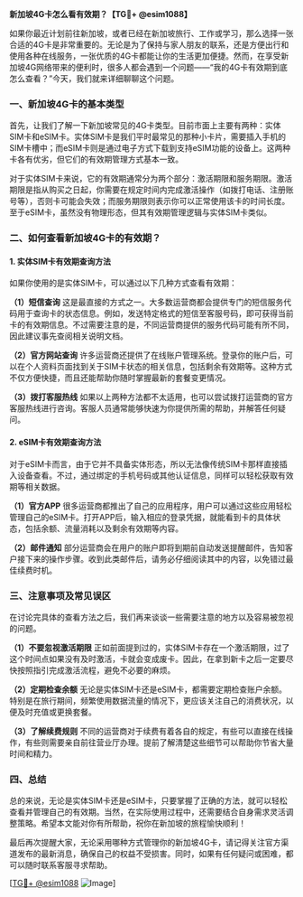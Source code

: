 **新加坡4G卡怎么看有效期？【TG💪+ @esim1088】**

如果你最近计划前往新加坡，或者已经在新加坡旅行、工作或学习，那么选择一张合适的4G卡是非常重要的。无论是为了保持与家人朋友的联系，还是方便出行和使用各种在线服务，一张优质的4G卡都能让你的生活更加便捷。然而，在享受新加坡4G网络带来的便利时，很多人都会遇到一个问题——“我的4G卡有效期到底怎么查看？”今天，我们就来详细聊聊这个问题。

### 一、新加坡4G卡的基本类型

首先，让我们了解一下新加坡常见的4G卡类型。目前市面上主要有两种：实体SIM卡和eSIM卡。实体SIM卡是我们平时最常见的那种小卡片，需要插入手机的SIM卡槽中；而eSIM卡则是通过电子方式下载到支持eSIM功能的设备上。这两种卡各有优劣，但它们的有效期管理方式基本一致。

对于实体SIM卡来说，它的有效期通常分为两个部分：激活期限和服务期限。激活期限是指从购买之日起，你需要在规定时间内完成激活操作（如拨打电话、注册账号等），否则卡可能会失效；而服务期限则表示你可以正常使用该卡的时间长度。至于eSIM卡，虽然没有物理形态，但其有效期管理逻辑与实体SIM卡类似。

### 二、如何查看新加坡4G卡的有效期？

#### 1. 实体SIM卡有效期查询方法

如果你使用的是实体SIM卡，可以通过以下几种方式查看有效期：

**（1）短信查询**
这是最直接的方式之一。大多数运营商都会提供专门的短信服务代码用于查询卡的状态信息。例如，发送特定格式的短信至客服号码，即可获得当前卡的有效期信息。不过需要注意的是，不同运营商提供的服务代码可能有所不同，因此建议事先查阅相关说明文档。

**（2）官方网站查询**
许多运营商还提供了在线账户管理系统。登录你的账户后，可以在个人资料页面找到关于SIM卡状态的相关信息，包括剩余有效期等。这种方式不仅方便快捷，而且还能帮助你随时掌握最新的套餐变更情况。

**（3）拨打客服热线**
如果以上两种方法都不太适用，也可以尝试拨打运营商的官方客服热线进行咨询。客服人员通常能够快速为你提供所需的帮助，并解答任何疑问。

#### 2. eSIM卡有效期查询方法

对于eSIM卡而言，由于它并不具备实体形态，所以无法像传统SIM卡那样直接插入设备查看。不过，通过绑定的手机号码或其他认证信息，同样可以轻松获取有效期等相关数据。

**（1）官方APP**
很多运营商都推出了自己的应用程序，用户可以通过这些应用轻松管理自己的eSIM卡。打开APP后，输入相应的登录凭据，就能看到卡的具体状态，包括余额、流量消耗以及剩余有效期等内容。

**（2）邮件通知**
部分运营商会在用户的账户即将到期前自动发送提醒邮件，告知客户接下来的操作步骤。收到此类邮件后，请务必仔细阅读其中的内容，以免错过最佳续费时机。

### 三、注意事项及常见误区

在讨论完具体的查看方法之后，我们再来谈谈一些需要注意的地方以及容易被忽视的问题。

**（1）不要忽视激活期限**
正如前面提到过的，实体SIM卡存在一个激活期限，过了这个时间点如果没有及时激活，卡就会变成废卡。因此，在拿到新卡之后一定要尽快按照指引完成激活流程，避免不必要的麻烦。

**（2）定期检查余额**
无论是实体SIM卡还是eSIM卡，都需要定期检查账户余额。特别是在旅行期间，频繁使用数据流量的情况下，更应该关注自己的消费状况，以便及时充值或更换套餐。

**（3）了解续费规则**
不同的运营商对于续费有着各自的规定，有些可以直接在线操作，有些则需要亲自前往营业厅办理。提前了解清楚这些细节可以帮助你节省大量时间和精力。

### 四、总结

总的来说，无论是实体SIM卡还是eSIM卡，只要掌握了正确的方法，就可以轻松查看并管理自己的有效期。当然，在实际使用过程中，还需要结合自身需求灵活调整策略。希望本文能对你有所帮助，祝你在新加坡的旅程愉快顺利！

最后再次提醒大家，无论采用哪种方式管理你的新加坡4G卡，请记得关注官方渠道发布的最新消息，确保自己的权益不受损害。同时，如果有任何疑问或困难，都可以随时联系客服寻求帮助。

[[TG💪+ @esim1088](https://t.me/s/esim1088) ![Image](https://i.postimg.cc/4NQfJmqS/Snipaste-2025-05-13-00-14-12.png)]